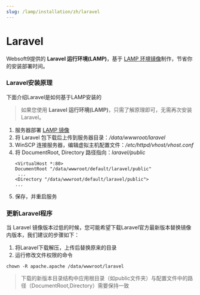 ```yaml
---
slug: /lamp/installation/zh/laravel
---
```


# Laravel

Websoft9提供的 **Laravel 运行环境(LAMP)**，基于 [LAMP 环境镜像](https://support.websoft9.com/docs/lamp/zh)制作，节省你的安装部署时间。

### Laravel安装原理

下面介绍Laravel是如何基于LAMP安装的

> 如果您使用 **Laravel 运行环境(LAMP)**，只需了解原理即可，无需再次安装 Laravel。

1. 服务器部署 [LAMP 镜像](https://support.websoft9.com/docs/lamp/zh)
2. 将 Laravel 包下载后上传到服务器目录：*/data/wwwroot/laravel*
3. WinSCP 连接服务器，编辑虚拟主机配置文件：*/etc/httpd/vhost/vhost.conf* 
4. 将 DocumentRoot, Directory 路径指向：*laravel/public*
   ~~~
   <VirtualHost *:80>
   DocumentRoot "/data/wwwroot/default/laravel/public"
    ...
   <Directory "/data/wwwroot/default/laravel/public">
   ...
   ~~~
5. 保存，并重启服务

### 更新Laravel程序

当 Laravel 镜像版本过低的时候，您可能希望下载Laravel官方最新版本替换镜像内版本，我们建议的步骤如下：

 1. 将Laravel下载解压，上传后替换原来的目录
 2. 运行修改文件权限的命令
   ~~~
   chown -R apache.apache /data/wwwroot/laravel
   ~~~
   
 >下载的新版本目录结构中应用根目录（如public文件夹）与配置文件中的路径（DocumentRoot,Directory）需要保持一致